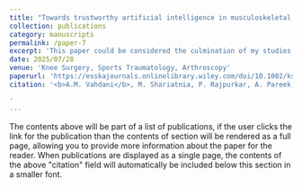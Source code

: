 ```yaml
---
title: "Towards trustworthy artificial intelligence in musculoskeletal medicine: A narrative review on uncertainty quantification"
collection: publications
category: manuscripts
permalink: /paper-7
excerpt: 'This paper could be considered the culmination of my studies on uncertainty quantification (UQ) and how it can be applied to biomedical ML problems. We introduce a very wide variety of UQ techniques (Bayesian, conformal prediction, evidential DL, test-time augmentation, etc) *and* propose a taxonomy that can help the reader better understand the overall landscape of these methods. We also showcase several studies that have successfully utilized these methods in musculoskeletal (MSK) medicine and focus on the translational potential of UQ, arguing for its necessity if DL models are to be utilized as reliable clinical tools. I was involved with all sections of the manuscript in this study and did a comprehensive literature review for this project; I also designed the graphical figures.'
date: 2025/07/28
venue: 'Knee Surgery, Sports Traumatology, Arthroscopy'
paperurl: 'https://esskajournals.onlinelibrary.wiley.com/doi/10.1002/ksa.12737'
citation: '<b>A.M. Vahdani</b>, M. Shariatnia, P. Rajpurkar, A. Pareek, <i>Towards trustworthy artificial intelligence in musculoskeletal medicine: A narrative review on uncertainty quantification</i>, Knee Surgery, Sports Traumatology, Arthroscopy (2025). https://doi.org/10.1002/ksa.12737.

'
---
```

The contents above will be part of a list of publications, if the user clicks the link for the publication than the contents of section will be rendered as a full page, allowing you to provide more information about the paper for the reader. When publications are displayed as a single page, the contents of the above "citation" field will automatically be included below this section in a smaller font.

